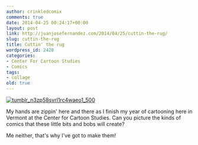 ```yaml
---
author: crinkledcomix
comments: true
date: 2014-04-25 00:24:17+00:00
layout: post
link: http://juanjosefernandez.com/2014/04/25/cuttin-the-rug/
slug: cuttin-the-rug
title: Cuttin' the rug
wordpress_id: 2428
categories:
- Center For Cartoon Studies
- Comics
tags:
- collage
old: true
---
```


[![tumblr_n3zp58svrI1rc4waeo1_500](http://fernandezjuanjose.files.wordpress.com/2014/04/tumblr_n3zp58svri1rc4waeo1_500.jpg)](http://fernandezjuanjose.files.wordpress.com/2014/04/tumblr_n3zp58svri1rc4waeo1_500.jpg)

My hands are zippin' here and there as I finish my year of cartooning here in Vermont at the Center for Cartoon Studies. Can you picture the kinds of comics that these little bits and bobs will create? 

Me neither, that's why I've got to make them!
